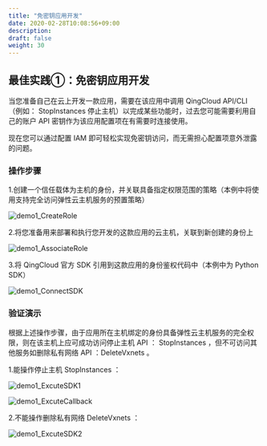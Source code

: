 ```yaml
---
title: "免密钥应用开发"
date: 2020-02-28T10:08:56+09:00
description:
draft: false
weight: 30
---
```


## 最佳实践①：免密钥应用开发

当您准备自己在云上开发一款应用，需要在该应用中调用 QingCloud API/CLI （例如： StopInstances 停止主机）以完成某些功能时，过去您可能需要利用自己的账户 API 密钥作为该应用配置项在有需要时连接使用。

现在您可以通过配置 IAM 即可轻松实现免密钥访问，而无需担心配置项意外泄露的问题。

### 操作步骤

1.创建一个信任载体为主机的身份，并关联具备指定权限范围的策略（本例中将使用支持完全访问弹性云主机服务的预置策略）

![demo1_CreateRole](/iam/_images/demo1_CreateRole.png)

2.将您准备用来部署和执行您开发的这款应用的云主机，关联到新创建的身份上

![demo1_AssociateRole](/iam/_images/demo1_AssociateRole.png)

3.将 QingCloud 官方 SDK 引用到这款应用的身份鉴权代码中（本例中为 Python SDK）

![demo1_ConnectSDK](/iam/_images/demo1_ConnectSDK.png)

### 验证演示

根据上述操作步骤，由于应用所在主机绑定的身份具备弹性云主机服务的完全权限，则在该主机上应可成功访问停止主机 API ： StopInstances ，但不可访问其他服务如删除私有网络 API ：DeleteVxnets 。

1.能操作停止主机 StopInstances ：

![demo1_ExcuteSDK1](/iam/_images/demo1_ExcuteSDK1.png)

![demo1_ExcuteCallback](/iam/_images/demo1_ExcuteCallback.png)

2.不能操作删除私有网络 DeleteVxnets ：

![demo1_ExcuteSDK2](/iam/_images/demo1_ExcuteSDK2.png)